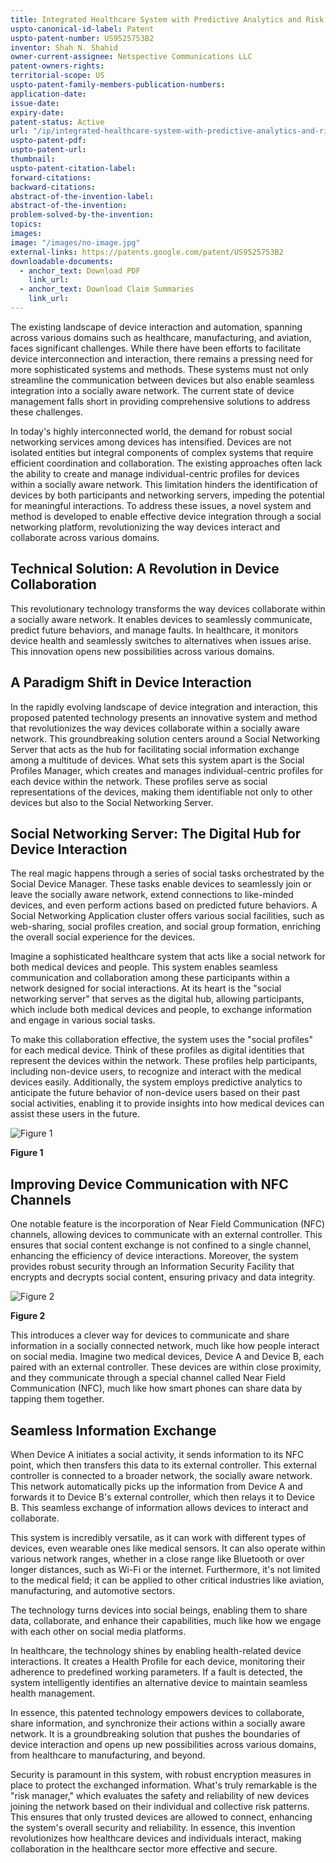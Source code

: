 ```yaml
---
title: Integrated Healthcare System with Predictive Analytics and Risk Management through Social Networking
uspto-canonical-id-label: Patent
uspto-patent-number: US9525753B2
inventor: Shah N. Shahid
owner-current-assignee: Netspective Communications LLC
patent-owners-rights: 
territorial-scope: US
uspto-patent-family-members-publication-numbers:
application-date: 
issue-date: 
expiry-date: 
patent-status: Active
url: "/ip/integrated-healthcare-system-with-predictive-analytics-and-risk-management-through-social-networking"
uspto-patent-pdf:
uspto-patent-url:
thumbnail: 
uspto-patent-citation-label: 
forward-citations: 
backward-citations:
abstract-of-the-invention-label: 
abstract-of-the-invention: 
problem-solved-by-the-invention:
topics: 
images:
image: "/images/no-image.jpg"
external-links: https://patents.google.com/patent/US9525753B2 
downloadable-documents: 
  - anchor_text: Download PDF
    link_url: 
  - anchor_text: Download Claim Summaries
    link_url: 
---
```


<!-- *Problem solved by invention* -->
The existing landscape of device interaction and automation, spanning across various domains such as healthcare, manufacturing, and aviation, faces significant challenges. While there have been efforts to facilitate device interconnection and interaction, there remains a pressing need for more sophisticated systems and methods. These systems must not only streamline the communication between devices but also enable seamless integration into a socially aware network. The current state of device management falls short in providing comprehensive solutions to address these challenges.

In today's highly interconnected world, the demand for robust social networking services among devices has intensified. Devices are not isolated entities but integral components of complex systems that require efficient coordination and collaboration. The existing approaches often lack the ability to create and manage individual-centric profiles for devices within a socially aware network. This limitation hinders the identification of devices by both participants and networking servers, impeding the potential for meaningful interactions. To address these issues, a novel system and method is developed to enable effective device integration through a social networking platform, revolutionizing the way devices interact and collaborate across various domains.

<!-- *Technical solution* -->

## Technical Solution: A Revolution in Device Collaboration

This revolutionary technology transforms the way devices collaborate within a socially aware network. It enables devices to seamlessly communicate, predict future behaviors, and manage faults. In healthcare, it monitors device health and seamlessly switches to alternatives when issues arise. This innovation opens new possibilities across various domains.

<!-- *Summary* -->

## A Paradigm Shift in Device Interaction

In the rapidly evolving landscape of device integration and interaction, this proposed patented technology presents an innovative system and method that revolutionizes the way devices collaborate within a socially aware network. This groundbreaking solution centers around a Social Networking Server that acts as the hub for facilitating social information exchange among a multitude of devices. What sets this system apart is the Social Profiles Manager, which creates and manages individual-centric profiles for each device within the network. These profiles serve as social representations of the devices, making them identifiable not only to other devices but also to the Social Networking Server.

## Social Networking Server: The Digital Hub for Device Interaction

The real magic happens through a series of social tasks orchestrated by the Social Device Manager. These tasks enable devices to seamlessly join or leave the socially aware network, extend connections to like-minded devices, and even perform actions based on predicted future behaviors. A Social Networking Application cluster offers various social facilities, such as web-sharing, social profiles creation, and social group formation, enriching the overall social experience for the devices.

Imagine a sophisticated healthcare system that acts like a social network for both medical devices and people. This system enables seamless communication and collaboration among these participants within a network designed for social interactions. At its heart is the "social networking server" that serves as the digital hub, allowing participants, which include both medical devices and people, to exchange information and engage in various social tasks.

To make this collaboration effective, the system uses the "social profiles" for each medical device. Think of these profiles as digital identities that represent the devices within the network. These profiles help participants, including non-device users, to recognize and interact with the medical devices easily. Additionally, the system employs predictive analytics to anticipate the future behavior of non-device users based on their past social activities, enabling it to provide insights into how medical devices can assist these users in the future.

<div class="center-elements"> 

![Figure 1](/images/us9525753b2-image-01.png)


**Figure 1** 

</div>

## Improving Device Communication with NFC Channels

One notable feature is the incorporation of Near Field Communication (NFC) channels, allowing devices to communicate with an external controller. This ensures that social content exchange is not confined to a single channel, enhancing the efficiency of device interactions. Moreover, the system provides robust security through an Information Security Facility that encrypts and decrypts social content, ensuring privacy and data integrity.

<div class="center-elements"> 

![Figure 2](/images/us9525753b2-image-02.png)


**Figure 2** 

</div>

This introduces a clever way for devices to communicate and share information in a socially connected network, much like how people interact on social media. Imagine two medical devices, Device A and Device B, each paired with an external controller. These devices are within close proximity, and they communicate through a special channel called Near Field Communication (NFC), much like how smart phones can share data by tapping them together.

## Seamless Information Exchange

When Device A initiates a social activity, it sends information to its NFC point, which then transfers this data to its external controller. This external controller is connected to a broader network, the socially aware network. This network automatically picks up the information from Device A and forwards it to Device B's external controller, which then relays it to Device B. This seamless exchange of information allows devices to interact and collaborate.

This system is incredibly versatile, as it can work with different types of devices, even wearable ones like medical sensors. It can also operate within various network ranges, whether in a close range like Bluetooth or over longer distances, such as Wi-Fi or the internet. Furthermore, it's not limited to the medical field; it can be applied to other critical industries like aviation, manufacturing, and automotive sectors.

The technology turns devices into social beings, enabling them to share data, collaborate, and enhance their capabilities, much like how we engage with each other on social media platforms.

In healthcare, the technology shines by enabling health-related device interactions. It creates a Health Profile for each device, monitoring their adherence to predefined working parameters. If a fault is detected, the system intelligently identifies an alternative device to maintain seamless health management.

In essence, this patented technology empowers devices to collaborate, share information, and synchronize their actions within a socially aware network. It is a groundbreaking solution that pushes the boundaries of device interaction and opens up new possibilities across various domains, from healthcare to manufacturing, and beyond.

Security is paramount in this system, with robust encryption measures in place to protect the exchanged information. What's truly remarkable is the "risk manager," which evaluates the safety and reliability of new devices joining the network based on their individual and collective risk patterns. This ensures that only trusted devices are allowed to connect, enhancing the system's overall security and reliability. In essence, this invention revolutionizes how healthcare devices and individuals interact, making collaboration in the healthcare sector more effective and secure.
